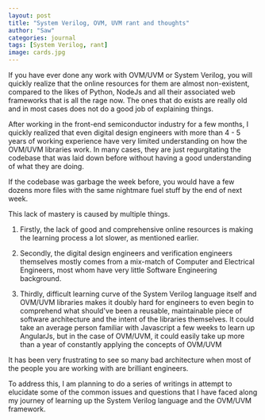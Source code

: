 ```yaml
---
layout: post
title: "System Verilog, OVM, UVM rant and thoughts"
author: "Saw"
categories: journal
tags: [System Verilog, rant]
image: cards.jpg
---
```


If you have ever done any work with OVM/UVM or System Verilog, you will quickly realize that the online resources for them are almost non-existent, compared to the likes of Python, NodeJs and all their associated web frameworks that is all the rage now. The ones that do exists are really old and in most cases does not do a good job of explaining things.

After working in the front-end semiconductor industry for a few months, I quickly realized that even digital design engineers with more than 4 - 5 years of working experience have very limited understanding on how the OVM/UVM libraries work. In many cases, they are just regurgitating the codebase that was laid down before without having a good understanding of what they are doing.

If the codebase was garbage the week before, you would have a few dozens more files with the same nightmare fuel stuff by the end of next week.

This lack of mastery is caused by multiple things.
1. Firstly, the lack of good and comprehensive online resources is making the learning process a lot slower, as mentioned earlier.

2. Secondly, the digital design engineers and verification engineers themselves mostly comes from a mix-match of Computer and Electrical Engineers, most whom have very little Software Engineering background.

3. Thirdly, difficult learning curve of the System Verilog language itself and OVM/UVM libraries makes it doubly hard for engineers to even begin to comprehend what should've been a reusable, maintainable piece of software architecture and the intent of the libraries themselves. It could take an average person familiar with Javascript a few weeks to learn up AngularJs, but in the case of OVM/UVM, it could easily take up more than a year of constantly applying the concepts of OVM/UVM

It has been very frustrating to see so many bad architecture when most of the people you are working with are brilliant engineers.

To address this, I am planning to do a series of writings in attempt to elucidate some of the common issues and questions that I have faced along my journey of learning up the System Verilog language and the OVM/UVM framework.
